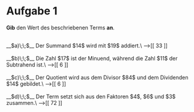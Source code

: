 <!--
version:  0.0.1

language: de

@style
input {
    text-align: center;
}

.flex-container {
    display: flex;
    flex-wrap: wrap;
    align-items: stretch;
    gap: 20px;
}

.flex-child {
    flex: 1;
    min-width: 350px;
    margin-right: 20px;
}

@media (max-width: 400px) {
    .flex-child {
        flex: 100%;
        margin-right: 0;
    }
}
@end

formula: \carry   \textcolor{red}{\scriptsize #1}
formula: \digit   \rlap{\carry{#1}}\phantom{#2}#2
formula: \permil  \text{‰}

import: https://raw.githubusercontent.com/liaTemplates/algebrite/master/README.md
import: https://raw.githubusercontent.com/LiaTemplates/Tikz-Jax/main/README.md

script: https://cdn.jsdelivr.net/gh/LiaTemplates/Tikz-Jax@main/dist/index.js

@round
<script>
  let value = `@input`;
  if (value.startsWith("@")) {
    ""
  } else {
    value = JSON.parse(value);
    value = value[0]
    value = value.replace(/,/g, ".");
    value = parseFloat(value);
    value = Math.round(value * Math.pow(10,@1)) / Math.pow(10,@1);
    value == @0
  }
</script>
@end

tags: Vokabeln, Grundrechenarten, sehr leicht

-->




# Aufgabe 1

**Gib** den Wert des beschriebenen Terms **an**.

<br>
__$a)\;\;$__ Der Summand $14$ wird mit $19$ addiert.\
-->[[  33  ]]
<br>
<br>
__$b)\;\;$__ Die Zahl $17$ ist der Minuend, während die Zahl $11$ der Subtrahend ist.\
-->[[  6   ]]
<br>
<br>
__$c)\;\;$__ Der Quotient wird aus dem Divisor $84$ und dem Dividenden $14$ gebildet.\
-->[[  6   ]]
<br>
<br>
__$d)\;\;$__ Der Term setzt sich aus den Faktoren $4$, $6$ und $3$ zusammen.\
-->[[  72  ]]

<br>
<br>
<br>
<br>

